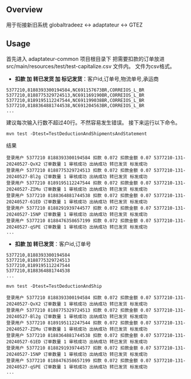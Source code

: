 ## Overview
用于衔接新旧系统  globaltradeez <-> adaptateur <-> GTEZ

## Usage
首先进入 adaptateur-common 项目根目录下
把需要扣款的订单放进 src/main/resources/test/test-capitalize.csv 文件内。 文件为csv格式。

+ **扣款 加 转已发货 加 标记发货**：客户id,订单号,物流单号,承运商 
```shell
5377210,8188393300194584,NC691157673BR,CORREIOS_L_BR
5377210,8188775329724513,NC691169190BR,CORREIOS_L_BR
5377210,8189195112247544,NC691199038BR,CORREIOS_L_BR
5377210,8188364881744538,NC691204563BR,CORREIOS_L_BR
...
```
建议每次输入行数不超过40行。不然容易发生错误。
接下来运行以下命令。
```shell
mvn test -Dtest=TestDeductionAndShipmentsAndStatement
```
结果
```shell
登录用户 5377210 8188393300194584 扣款 0.072 扣款金额 0.07 5377210-131-20240527-QvX2 订单数量 1 审核成功 出纳成功 转已发货 标发成功
登录用户 5377210 8188775329724513 扣款 0.072 扣款金额 0.07 5377210-131-20240527-Bl2g 订单数量 1 审核成功 出纳成功 转已发货 标发成功
登录用户 5377210 8189195112247544 扣款 0.072 扣款金额 0.07 5377210-131-20240527-ZIMu 订单数量 1 审核成功 出纳成功 转已发货 标发成功
登录用户 5377210 8188364881744538 扣款 0.072 扣款金额 0.07 5377210-131-20240527-61ED 订单数量 1 审核成功 出纳成功 转已发货 标发成功
登录用户 5377210 8188291939744577 扣款 0.072 扣款金额 0.07 5377210-131-20240527-15NP 订单数量 1 审核成功 出纳成功 转已发货 标发成功
登录用户 5377210 8188476358657199 扣款 0.072 扣款金额 0.07 5377210-131-20240527-qSPE 订单数量 1 审核成功 出纳成功 转已发货 标发成功
...
```

+ **扣款 加 转已发货**：客户id,订单号
```shell
5377210,8188393300194584
5377210,8188775329724513
5377210,8189195112247544
5377210,8188364881744538
...
```
```shell
mvn test -Dtest=TestDeductionAndShip
```
```shell
登录用户 5377210 8188393300194584 扣款 0.072 扣款金额 0.07 5377210-131-20240527-QvX2 订单数量 1 审核成功 出纳成功 转已发货 标发成功
登录用户 5377210 8188775329724513 扣款 0.072 扣款金额 0.07 5377210-131-20240527-Bl2g 订单数量 1 审核成功 出纳成功 转已发货 标发成功
登录用户 5377210 8189195112247544 扣款 0.072 扣款金额 0.07 5377210-131-20240527-ZIMu 订单数量 1 审核成功 出纳成功 转已发货 标发成功
登录用户 5377210 8188364881744538 扣款 0.072 扣款金额 0.07 5377210-131-20240527-61ED 订单数量 1 审核成功 出纳成功 转已发货 标发成功
登录用户 5377210 8188291939744577 扣款 0.072 扣款金额 0.07 5377210-131-20240527-15NP 订单数量 1 审核成功 出纳成功 转已发货 标发成功
登录用户 5377210 8188476358657199 扣款 0.072 扣款金额 0.07 5377210-131-20240527-qSPE 订单数量 1 审核成功 出纳成功 转已发货 标发成功
...
```

